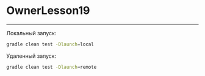 # OwnerLesson19
___
Локальный запуск:
````bash
gradle clean test -Dlaunch=local
````

Удаленный запуск:
````bash
gradle clean test -Dlaunch=remote
````